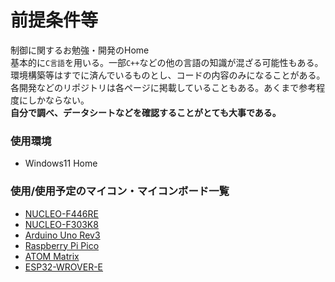 # 前提条件等

制御に関するお勉強・開発のHome  
基本的に`C言語`を用いる。一部`C++`などの他の言語の知識が混ざる可能性もある。  
環境構築等はすでに済んでいるものとし、コードの内容のみになることがある。  
各開発などのリポジトリは各ページに掲載していることもある。あくまで参考程度にしかならない。  
**自分で調べ、データシートなどを確認することがとても大事である。**  

### 使用環境
* Windows11 Home  

### 使用/使用予定のマイコン・マイコンボード一覧
* [NUCLEO-F446RE](https://akizukidenshi.com/catalog/g/g110176/)  
* [NUCLEO-F303K8](https://akizukidenshi.com/catalog/g/g110172/)  
* [Arduino Uno Rev3](https://akizukidenshi.com/catalog/g/g107385/)  
* [Raspberry Pi Pico](https://akizukidenshi.com/catalog/g/g116132/)  
* [ATOM Matrix](https://akizukidenshi.com/catalog/g/g117215/)  
* [ESP32-WROVER-E](https://akizukidenshi.com/catalog/g/g115674/)  